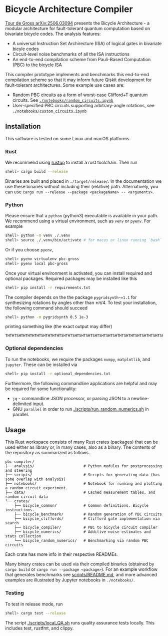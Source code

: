 # Bicycle Architecture Compiler

[Tour de Gross arXiv:2506.03094](https://arxiv.org/abs/2506.03094) presents the Bicycle Architecture - a modular architecture for fault-tolerant quantum computation based on bivariate bicycle codes. The analysis features:

 - A universal Instruction Set Archirecture (ISA) of logical gates in bivariate bicyle codes
 - Circuit-level noise benchmarks of all the ISA instructions
 - An end-to-end compilation scheme from Pauli-Based Computation (PBC) to the bicycle ISA

This compiler prototype implements and benchmarks this end-to-end compilation scheme so that it may inform future Qiskit development for fault-tolerant architectures.
Some example use cases are:
 - Random PBC circuits as a form of worst-case Clifford+T quantum circuits. See [`./notebooks/random_circuits.ipynb`](./notebooks/random_circuits.ipynb)
 - User-specified PBC circuits supporting arbitrary-angle rotations, see [`./notebooks/custom_circuits.ipynb`](./notebooks/custom_circuits.ipynb)

## Installation

This software is tested on some Linux and macOS platforms.

### Rust

We recommend using [rustup](https://www.rust-lang.org/tools/install) to install a rust toolchain.
Then run
```sh
shell> cargo build --release
```
Binaries are built and placed in `./target/release/`.
In the documentation we use these binaries without including their (relative) path.
Alternatively, you can use `cargo run --release --package <packageName> -- <arguments>`.

### Python

Please ensure that a `python` (python3) executable is available in your path.
We recommend using a virtual environment, such as `venv` or `pyenv`. For example

```sh
shell> python -m venv ./.venv
shell> source ./.venv/bin/activate # for macos or linux running `bash` or `zsh`
```

Or if you choose `pyenv`,
```sh
shell> pyenv virtualenv pbc-gross
shell> pyenv local pbc-gross
```

Once your virtual environment is activated, you can install required and optional packages.
Required packages may be installed like this
```sh
shell> pip install -r requirements.txt
```

The compiler depends on the the package `pygridsynth~=1.1`
for synthesizing rotations by angles other than $\pm\pi/4$.
To test your installation, the following command should succeed
```sh
shell> python -m pygridsynth 0.5 1e-3
```
printing something like (the exact output may differ)
```
THTHTSHTHTHTHTHTSHTHTHTHTSHTHTSHTSHTSHTSHTSHTSHTSHTHTSHTHTSHTSHTHTSHTSHTHTSHSSWWWWWWW
```

### Optional dependencies

To run the notebooks,
we require the packages `numpy`, `matplotlib`, and `jupyter`.
These can be installed via
```sh
shell> pip install -r optional_dependencies.txt
```

Furthermore, the following commandline applications are helpful and may be required for some functionality:
* `jq` - commandline JSON processor, or parsing JSON to a newline-delimited input.
* GNU `parallel` in order to
  run [./scripts/run_random_numerics.sh](./scripts/run_random_numerics.sh) in parallel.

## Usage

This Rust workspace consists of many Rust crates (packages) that can be used either as library
or, in many cases, also as a binary.
The contents of the repository as summarized as follows.

```
pbc-compiler/
├── analysis/                      # Python modules for postprocessing and steering
├── scripts/                       # Scripts for generating data (has some overlap with analysis)
├── notebooks/                     # Notebook for running and plotting a random circuit experiment.
├── data/                          # Cached measurement tables, and random circuit data
└── crates/
    ├── bicycle_common/            # Common definitions. Bicycle instructions.
    ├── bicycle_benchmark/         # Random generation of PBC circuits
    ├── bicycle_cliffords/         # Clifford gate implementation via search
    ├── bicycle_compiler/          # PBC to bicycle circuit compiler
    ├── bicycle_numerics/          # Additive noise estimates and stats collection
    └── bicycle_random_numerics/   # Benchmarking via random PBC circuits
```

Each crate has more info in their respective READMEs.

Many binary crates can be used via their compiled binaries (obtained by `cargo build` or `cargo run --package <package>`).
For an example workflow that generates benchmarks see [scripts/README.md](scripts/),
and more advanced examples are illustrated by Jupyter notebooks in `./notebooks/`.


### Testing

To test in release mode, run

```sh
shell> cargo test --release
```

The script [./scripts/local_QA.sh](./scripts/local_QA.sh) runs quality assurance tests locally.
This includes test, rustfmt, and clippy.